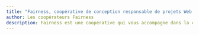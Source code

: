 ```yaml
---
title: "Fairness, coopérative de conception responsable de projets Web et mobiles, spécialisée en PHP, Symfony, Javascript, React, Node.js"
author: Les coopérateurs Fairness
description: Fairness est une coopérative qui vous accompagne dans la conception responsable de vos projets Web et mobiles
---
```


